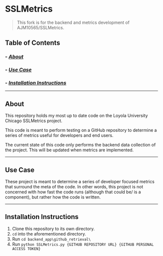 # SSLMetrics
> This fork is for the backend and metrics development of AJM10565/SSLMetrics.

## Table of Contents
### - *[About](#about)*
### - *[Use Case](use-case)*
### - *[Installation Instructions](#installation-instructions)*

---
## About
This repository holds my most up to date code on the Loyola University Chicago SSLMetrics project.

This code is meant to perform testing on a GitHub repository to determine a series of metrics useful for developers and end users. 

The current state of this code only performs the backend data collection of the project. This will be updated when metrics are implemented.

---
## Use Case
These project is meant to determine a series of developer focused metrics that surround the meta of the code. In other words, this project is not concerned with how fast the code runs (although that could be/ is a component), but rather how the code is written.

---
## Installation Instructions
1. Clone this repository to its own directory.
2. `cd` into the aforementioned directory.
3. Run `cd backend_app\github_retrieval\`
4. Run `python SSLMetrics.py {GITHUB REPOSITORY URL} {GITHUB PERSONAL ACCESS TOKEN}`

